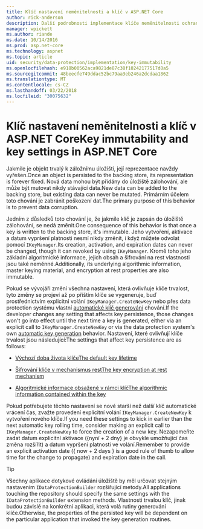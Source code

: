 ```yaml
---
title: Klíč nastavení neměnitelnosti a klíč v ASP.NET Core
author: rick-anderson
description: Další podrobnosti implementace klíče neměnitelnosti ochranu dat ASP.NET jádra rozhraní API.
manager: wpickett
ms.author: riande
ms.date: 10/14/2016
ms.prod: asp.net-core
ms.technology: aspnet
ms.topic: article
uid: security/data-protection/implementation/key-immutability
ms.openlocfilehash: e918b00562aca9821de87c38f10242177517d8a5
ms.sourcegitcommit: 48beecfe749ddac52bc79aa3eb246a2dcdaa1862
ms.translationtype: MT
ms.contentlocale: cs-CZ
ms.lasthandoff: 03/22/2018
ms.locfileid: "30075632"
---
```

# <a name="key-immutability-and-key-settings-in-aspnet-core"></a><span data-ttu-id="a21ac-103">Klíč nastavení neměnitelnosti a klíč v ASP.NET Core</span><span class="sxs-lookup"><span data-stu-id="a21ac-103">Key immutability and key settings in ASP.NET Core</span></span>

<span data-ttu-id="a21ac-104">Jakmile je objekt trvalý k záložnímu úložišti, její reprezentace navždy vyřešen.</span><span class="sxs-lookup"><span data-stu-id="a21ac-104">Once an object is persisted to the backing store, its representation is forever fixed.</span></span> <span data-ttu-id="a21ac-105">Nová data mohou být přidány do úložiště zálohování, ale může být mutovat nikdy stávající data.</span><span class="sxs-lookup"><span data-stu-id="a21ac-105">New data can be added to the backing store, but existing data can never be mutated.</span></span> <span data-ttu-id="a21ac-106">Primárním účelem toto chování je zabránit poškození dat.</span><span class="sxs-lookup"><span data-stu-id="a21ac-106">The primary purpose of this behavior is to prevent data corruption.</span></span>

<span data-ttu-id="a21ac-107">Jedním z důsledků toto chování je, že jakmile klíč je zapsán do úložiště zálohování, se nedá změnit.</span><span class="sxs-lookup"><span data-stu-id="a21ac-107">One consequence of this behavior is that once a key is written to the backing store, it's immutable.</span></span> <span data-ttu-id="a21ac-108">Jeho vytvoření, aktivace a datum vypršení platnosti nesmí nikdy změnit, i když můžete odvolat pomocí `IKeyManager`.</span><span class="sxs-lookup"><span data-stu-id="a21ac-108">Its creation, activation, and expiration dates can never be changed, though it can revoked by using `IKeyManager`.</span></span> <span data-ttu-id="a21ac-109">Kromě toho jeho základní algoritmické informace, jejich obsah a šifrování na rest vlastnosti jsou také neměnné.</span><span class="sxs-lookup"><span data-stu-id="a21ac-109">Additionally, its underlying algorithmic information, master keying material, and encryption at rest properties are also immutable.</span></span>

<span data-ttu-id="a21ac-110">Pokud se vývojáři změní všechna nastavení, která ovlivňuje klíče trvalost, tyto změny se projeví až po příštím klíče se vygeneruje, buď prostřednictvím explicitní volání `IKeyManager.CreateNewKey` nebo přes data protection systému vlastní [automatické klíč generování](xref:security/data-protection/implementation/key-management#data-protection-implementation-key-management) chování.</span><span class="sxs-lookup"><span data-stu-id="a21ac-110">If the developer changes any setting that affects key persistence, those changes won't go into effect until the next time a key is generated, either via an explicit call to `IKeyManager.CreateNewKey` or via the data protection system's own [automatic key generation](xref:security/data-protection/implementation/key-management#data-protection-implementation-key-management) behavior.</span></span> <span data-ttu-id="a21ac-111">Nastavení, které ovlivňují klíče trvalost jsou následující:</span><span class="sxs-lookup"><span data-stu-id="a21ac-111">The settings that affect key persistence are as follows:</span></span>

* [<span data-ttu-id="a21ac-112">Výchozí doba života klíče</span><span class="sxs-lookup"><span data-stu-id="a21ac-112">The default key lifetime</span></span>](xref:security/data-protection/implementation/key-management#data-protection-implementation-key-management)

* [<span data-ttu-id="a21ac-113">Šifrování klíče v mechanismus rest</span><span class="sxs-lookup"><span data-stu-id="a21ac-113">The key encryption at rest mechanism</span></span>](xref:security/data-protection/implementation/key-encryption-at-rest#data-protection-implementation-key-encryption-at-rest)

* [<span data-ttu-id="a21ac-114">Algoritmické informace obsažené v rámci klíč</span><span class="sxs-lookup"><span data-stu-id="a21ac-114">The algorithmic information contained within the key</span></span>](xref:security/data-protection/configuration/overview#changing-algorithms-with-usecryptographicalgorithms)

<span data-ttu-id="a21ac-115">Pokud potřebujete těchto nastavení se nové starší než další klíč automatické vrácení čas, zvažte provedení explicitní volání `IKeyManager.CreateNewKey` k vytvoření nového klíče.</span><span class="sxs-lookup"><span data-stu-id="a21ac-115">If you need these settings to kick in earlier than the next automatic key rolling time, consider making an explicit call to `IKeyManager.CreateNewKey` to force the creation of a new key.</span></span> <span data-ttu-id="a21ac-116">Nezapomeňte zadat datum explicitní aktivace ({nyní + 2 dny} je obvykle umožňující čas změna rozšířit) a datum vypršení platnosti ve volání.</span><span class="sxs-lookup"><span data-stu-id="a21ac-116">Remember to provide an explicit activation date ({ now + 2 days } is a good rule of thumb to allow time for the change to propagate) and expiration date in the call.</span></span>

>[!TIP]
> <span data-ttu-id="a21ac-117">Všechny aplikace dotykové ovládání úložiště by měl určovat stejným nastavením `IDataProtectionBuilder` rozšiřující metody.</span><span class="sxs-lookup"><span data-stu-id="a21ac-117">All applications touching the repository should specify the same settings with the `IDataProtectionBuilder` extension methods.</span></span> <span data-ttu-id="a21ac-118">Vlastnosti trvalou klíč, jinak budou závislé na konkrétní aplikaci, která volá rutiny generování klíče.</span><span class="sxs-lookup"><span data-stu-id="a21ac-118">Otherwise, the properties of the persisted key will be dependent on the particular application that invoked the key generation routines.</span></span>
